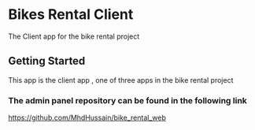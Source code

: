 # Bikes Rental Client

The Client app for the bike rental project

## Getting Started

This app is the client app , one of three apps in the bike rental project

### The admin panel repository can be found in the following link

https://github.com/MhdHussain/bike_rental_web
